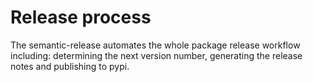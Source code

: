 # Release process

The semantic-release automates the whole package release workflow including: determining the next version number, generating the release notes and publishing to pypi.